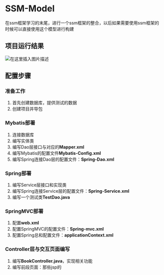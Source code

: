 # SSM-Model
在ssm框架学习的末尾，进行一个ssm框架的整合，以后如果需要使用ssm框架的时候可以直接使用这个模型进行构建

## 项目运行结果
![在这里插入图片描述](https://img-blog.csdnimg.cn/20210326191954951.png?x-oss-process=image/watermark,type_ZmFuZ3poZW5naGVpdGk,shadow_10,text_aHR0cHM6Ly9ibG9nLmNzZG4ubmV0L0FsaXZvcnRo,size_16,color_FFFFFF,t_70)
## 配置步骤
### 准备工作
1. 首先创建数据库，提供测试的数据
2. 创建项目并导包
###  Mybatis部署
1. 连接数据库
2. 编写实体类
3. 编写Dao层接口与对应的**Mapper.xml**
4. 编写Mybatis的配置文件**Mybatis-Config.xml**
5. 编写Spring连接Dao层的配置文件：**Spring-Dao.xml**

### Spring部署
1. 编写Service层接口和实现类
2. 编写Spring连接Service层的配置文件：**Spring-Service.xml**
3. 编写一个测试类**TestDao.java**

### SpringMVC部署
1.  配置**web.xml**
2.  配置SpringMVC的配置文件：**Spring-mvc.xml**
3.  配置Spring总和配置文件：**applicationContext.xml**

### Controller层与交互页面编写
1. 编写**BookController.java**，实现相关功能
2. 编写前段页面：那些jsp的
